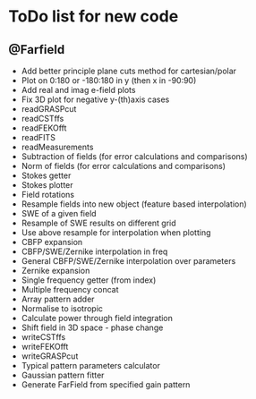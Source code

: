 # ToDo list for new code

## @Farfield
- Add better principle plane cuts method for cartesian/polar
- Plot on 0:180 or -180:180 in y (then x in -90:90)
- Add real and imag e-field plots
- Fix 3D plot for negative y-(th)axis cases
- readGRASPcut
- readCSTffs
- readFEKOfft
- readFITS
- readMeasurements
- Subtraction of fields (for error calculations and comparisons)
- Norm of fields (for error calculations and comparisons)
- Stokes getter
- Stokes plotter
- Field rotations
- Resample fields into new object (feature based interpolation)
- SWE of a given field
- Resample of SWE results on different grid
- Use above resample for interpolation when plotting
- CBFP expansion
- CBFP/SWE/Zernike interpolation in freq
- General CBFP/SWE/Zernike interpolation over parameters
- Zernike expansion
- Single frequency getter (from index)
- Multiple frequency concat
- Array pattern adder
- Normalise to isotropic
- Calculate power through field integration
- Shift field in 3D space - phase change
- writeCSTffs
- writeFEKOfft
- writeGRASPcut
- Typical pattern parameters calculator
- Gaussian pattern fitter
- Generate FarField from specified gain pattern
